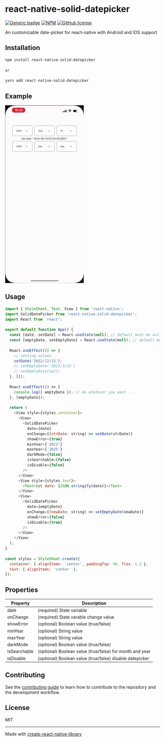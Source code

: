 # react-native-solid-datepicker

[![Generic badge](https://img.shields.io/badge/StableVersion-^1.2.7-green.svg)](https://shields.io/)
[![NPM](https://img.shields.io/npm/dm/react-native-solid-datepicker.svg)](https://www.npmjs.com/package/react-native-solid-datepicker)
[![GitHub license](https://badgen.net/github/license/micromatch/micromatch)](https://github.com/nanorocks/react-native-solid-datepicker/blob/main/LICENSE)

An customizable date-picker for react-native with Android and IOS support

## Installation

```sh
npm install react-native-solid-datepicker

or

yarn add react-native-solid-datepicker
```

## Example

![](https://github.com/nanorocks/react-native-solid-datepicker/blob/main/example_iphone.gif)

## Usage

```js
import { StyleSheet, Text, View } from 'react-native';
import SolidDatePicker from 'react-native-solid-datepicker';
import React from 'react';

export default function App() {
  const [date, setDate] = React.useState(null); // default must be null
  const [emptyDate, setEmptyDate] = React.useState(null); // default must be null

  React.useEffect(() => {
    // setting values
    setDate('2022/12/15');
    // setEmptyDate('2022/3/15')
    // setEmptyDate(null)
  }, []);

  React.useEffect(() => {
    console.log({ emptyDate }); // do whatever you want ...
  }, [emptyDate]);

  return (
    <View style={styles.container}>
      <View>
        <SolidDatePicker
          date={date}
          onChange={(strDate: string) => setDate(strDate)}
          showError={true}
          minYear={'2022'}
          maxYear={'2025'}
          darkMode={false}
          isSearchable={false}
          isDisable={false}
        />
      </View>
      <View style={styles.text}>
        <Text>Set date: {JSON.stringify(date)}</Text>
      </View>
      <View>
        <SolidDatePicker
          date={emptyDate}
          onChange={(newDate: string) => setEmptyDate(newDate)}
          showError={false}
          isDisable={true}
        />
      </View>
    </View>
  );
}

const styles = StyleSheet.create({
  container: { alignItems: 'center', paddingTop: 90, flex: 1.3 },
  text: { alignItems: 'center' },
});
```

## Properties

| Property     | Description                                              |
| ------------ | -------------------------------------------------------- |
| date         | (required) State variable                                |
| onChange     | (required) State varable change value                    |
| showError    | (optional) Boolean value (true/false)                    |
| minYear      | (optional) String value                                  |
| maxYear      | (optional) String value                                  |
| darkMode     | (optional) Boolean value (true/false)                    |
| isSearchable | (optional) Boolean value (true/false) for month and year |
| isDisable    | (optional) Boolean value (true/false) disable datepicker |

## Contributing

See the [contributing guide](CONTRIBUTING.md) to learn how to contribute to the repository and the development workflow.

## License

MIT

---

Made with [create-react-native-library](https://github.com/callstack/react-native-builder-bob)
